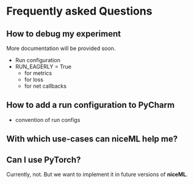# Frequently asked Questions

## How to debug my experiment

More documentation will be provided soon.
- Run configuration
- RUN_EAGERLY = True
  - for metrics
  - for loss
  - for net callbacks

## How to add a run configuration to PyCharm

- convention of run configs

## With which use-cases can **niceML** help me?

## Can I use PyTorch?

Currently, not. But we want to implement it in future versions of **niceML**.
